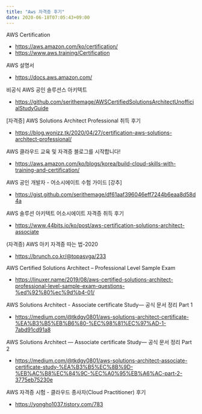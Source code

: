 ```yaml
---
title: "Aws 자격증 후기"
date: 2020-06-18T07:05:43+09:00
---
```


AWS Certification
 - https://aws.amazon.com/ko/certification/
 - https://www.aws.training/Certification

AWS 설명서
 - https://docs.aws.amazon.com/

비공식 AWS 공인 솔루션스 아키텍트
 - https://github.com/serithemage/AWSCertifiedSolutionsArchitectUnofficialStudyGuide

[자격증] AWS Solutions Architect Professional 취득 후기
 - https://blog.wonizz.tk/2020/04/27/certification-aws-solutions-architect-professional/

AWS 클라우드 교육 및 자격증 블로그를 시작합니다!
 - https://aws.amazon.com/ko/blogs/korea/build-cloud-skills-with-training-and-certification/

AWS 공인 개발자 - 어소시에이트 수험 가이드 [강추]
 - https://gist.github.com/serithemage/df61aaf396046eff7244b6eaa8d58d4a

AWS 솔루션 아키텍트 어소시에이트 자격증 취득 후기
 - https://www.44bits.io/ko/post/aws-certification-solutions-architect-associate

(자격증) AWS 아키 자격증 따는 법-2020
 - https://brunch.co.kr/@topasvga/233

AWS Certified Solutions Architect – Professional Level Sample Exam
 - https://linuxer.name/2019/08/aws-certified-solutions-architect-professional-level-sample-exam-questions-%ed%92%80%ec%9d%b4-01/

AWS Solutions Architect - Associate certificate Study— 공식 문서 정리 Part 1
 - https://medium.com/@tkdgy0801/aws-solutions-architect-certificate-%EA%B3%B5%EB%B6%80-%EC%98%81%EC%97%AD-1-7abd91cd91a8

AWS Solutions Architect — Associate certificate Study— 공식 문서 정리 Part 2
 - https://medium.com/@tkdgy0801/aws-solutions-architect-associate-certificate-study-%EA%B3%B5%EC%8B%9D-%EB%AC%B8%EC%84%9C-%EC%A0%95%EB%A6%AC-part-2-3775eb75230e

AWS 자격증 시험 - 클라우드 종사자(Cloud Practitioner) 후기
 - https://yongho1037.tistory.com/783


